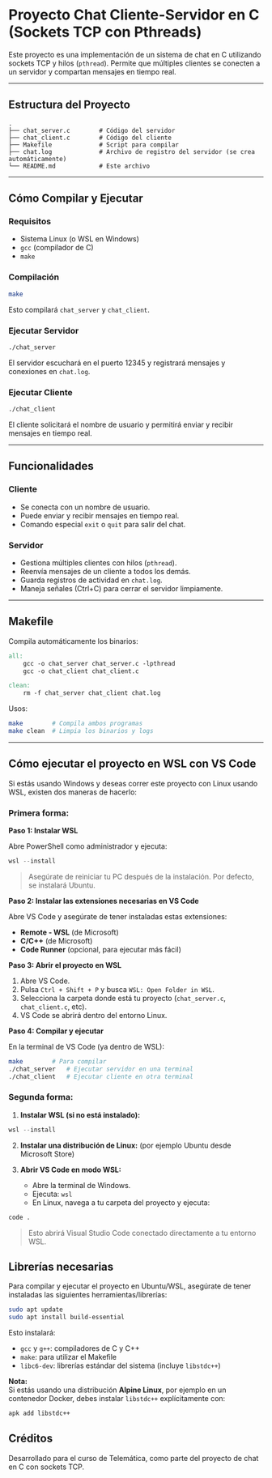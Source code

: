 # Proyecto Chat Cliente-Servidor en C (Sockets TCP con Pthreads)

Este proyecto es una implementación de un sistema de chat en C utilizando sockets TCP y hilos (`pthread`). Permite que múltiples clientes se conecten a un servidor y compartan mensajes en tiempo real.

---

## Estructura del Proyecto

```
.
├── chat_server.c        # Código del servidor
├── chat_client.c        # Código del cliente
├── Makefile             # Script para compilar
├── chat.log             # Archivo de registro del servidor (se crea automáticamente)
└── README.md            # Este archivo
```

---

## Cómo Compilar y Ejecutar

### Requisitos

- Sistema Linux (o WSL en Windows)
- `gcc` (compilador de C)
- `make`

### Compilación

```bash
make
```

Esto compilará `chat_server` y `chat_client`.

### Ejecutar Servidor

```bash
./chat_server
```

El servidor escuchará en el puerto 12345 y registrará mensajes y conexiones en `chat.log`.

### Ejecutar Cliente

```bash
./chat_client
```

El cliente solicitará el nombre de usuario y permitirá enviar y recibir mensajes en tiempo real.

---

## Funcionalidades

### Cliente

- Se conecta con un nombre de usuario.
- Puede enviar y recibir mensajes en tiempo real.
- Comando especial `exit` o `quit` para salir del chat.

### Servidor

- Gestiona múltiples clientes con hilos (`pthread`).
- Reenvía mensajes de un cliente a todos los demás.
- Guarda registros de actividad en `chat.log`.
- Maneja señales (Ctrl+C) para cerrar el servidor limpiamente.

---

## Makefile

Compila automáticamente los binarios:

```Makefile
all:
	gcc -o chat_server chat_server.c -lpthread
	gcc -o chat_client chat_client.c

clean:
	rm -f chat_server chat_client chat.log
```

Usos:

```bash
make        # Compila ambos programas
make clean  # Limpia los binarios y logs
```

---

## Cómo ejecutar el proyecto en WSL con VS Code

Si estás usando Windows y deseas correr este proyecto con Linux usando WSL, existen dos maneras de hacerlo:

### Primera forma:

**Paso 1: Instalar WSL**

Abre PowerShell como administrador y ejecuta:

```powershell
wsl --install
```

> Asegúrate de reiniciar tu PC después de la instalación. Por defecto, se instalará Ubuntu.

**Paso 2: Instalar las extensiones necesarias en VS Code**

Abre VS Code y asegúrate de tener instaladas estas extensiones:

- **Remote - WSL** (de Microsoft)
- **C/C++** (de Microsoft)
- **Code Runner** (opcional, para ejecutar más fácil)

**Paso 3: Abrir el proyecto en WSL**

1. Abre VS Code.
2. Pulsa `Ctrl + Shift + P` y busca `WSL: Open Folder in WSL`.
3. Selecciona la carpeta donde está tu proyecto (`chat_server.c`, `chat_client.c`, etc).
4. VS Code se abrirá dentro del entorno Linux.

**Paso 4: Compilar y ejecutar**

En la terminal de VS Code (ya dentro de WSL):

```bash
make        # Para compilar
./chat_server   # Ejecutar servidor en una terminal
./chat_client   # Ejecutar cliente en otra terminal
```

### Segunda forma:

1. **Instalar WSL (si no está instalado):**

```powershell
wsl --install
```

2. **Instalar una distribución de Linux:** (por ejemplo Ubuntu desde Microsoft Store)

3. **Abrir VS Code en modo WSL:**

   - Abre la terminal de Windows.
   - Ejecuta: `wsl`
   - En Linux, navega a tu carpeta del proyecto y ejecuta:

```bash
code .
```

> Esto abrirá Visual Studio Code conectado directamente a tu entorno WSL.

## Librerías necesarias

Para compilar y ejecutar el proyecto en Ubuntu/WSL, asegúrate de tener instaladas las siguientes herramientas/librerías:

```bash
sudo apt update
sudo apt install build-essential
```

Esto instalará:

- `gcc` y `g++`: compiladores de C y C++
- `make`: para utilizar el Makefile
- `libc6-dev`: librerías estándar del sistema (incluye `libstdc++`)

**Nota:**  
Si estás usando una distribución **Alpine Linux**, por ejemplo en un contenedor Docker, debes instalar `libstdc++` explícitamente con:

```bash
apk add libstdc++
```

## Créditos

Desarrollado para el curso de Telemática, como parte del proyecto de chat en C con sockets TCP.
